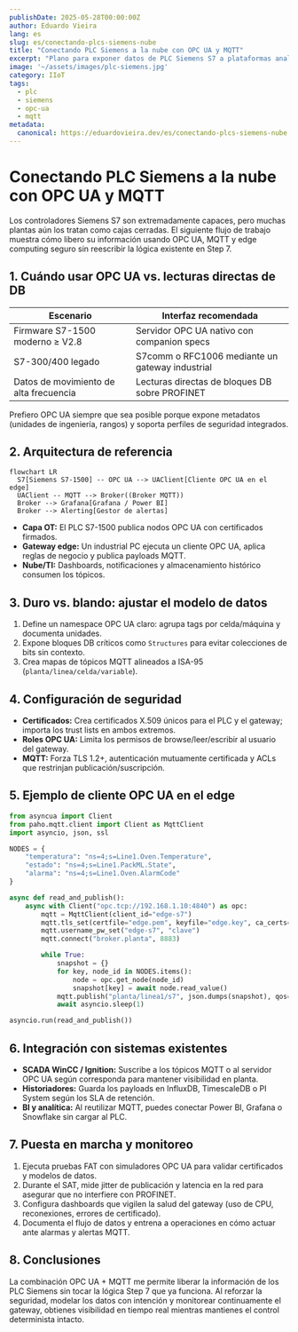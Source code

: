 ```yaml
---
publishDate: 2025-05-28T00:00:00Z
author: Eduardo Vieira
lang: es
slug: es/conectando-plcs-siemens-nube
title: "Conectando PLC Siemens a la nube con OPC UA y MQTT"
excerpt: "Plano para exponer datos de PLC Siemens S7 a plataformas analíticas sin sacrificar el rendimiento determinista."
image: '~/assets/images/plc-siemens.jpg'
category: IIoT
tags:
  - plc
  - siemens
  - opc-ua
  - mqtt
metadata:
  canonical: https://eduardovieira.dev/es/conectando-plcs-siemens-nube
---
```


# Conectando PLC Siemens a la nube con OPC UA y MQTT

Los controladores Siemens S7 son extremadamente capaces, pero muchas plantas aún los tratan como cajas cerradas. El siguiente flujo de trabajo muestra cómo libero su información usando OPC UA, MQTT y edge computing seguro sin reescribir la lógica existente en Step 7.

## 1. Cuándo usar OPC UA vs. lecturas directas de DB

| Escenario | Interfaz recomendada |
| --- | --- |
| Firmware S7-1500 moderno ≥ V2.8 | Servidor OPC UA nativo con companion specs |
| S7-300/400 legado | S7comm o RFC1006 mediante un gateway industrial |
| Datos de movimiento de alta frecuencia | Lecturas directas de bloques DB sobre PROFINET |

Prefiero OPC UA siempre que sea posible porque expone metadatos (unidades de ingeniería, rangos) y soporta perfiles de seguridad integrados.

## 2. Arquitectura de referencia

```mermaid
flowchart LR
  S7[Siemens S7-1500] -- OPC UA --> UAClient[Cliente OPC UA en el edge]
  UAClient -- MQTT --> Broker((Broker MQTT))
  Broker --> Grafana[Grafana / Power BI]
  Broker --> Alerting[Gestor de alertas]
```

- **Capa OT:** El PLC S7-1500 publica nodos OPC UA con certificados firmados.
- **Gateway edge:** Un industrial PC ejecuta un cliente OPC UA, aplica reglas de negocio y publica payloads MQTT.
- **Nube/TI:** Dashboards, notificaciones y almacenamiento histórico consumen los tópicos.

## 3. Duro vs. blando: ajustar el modelo de datos

1. Define un namespace OPC UA claro: agrupa tags por celda/máquina y documenta unidades.
2. Expone bloques DB críticos como `Structures` para evitar colecciones de bits sin contexto.
3. Crea mapas de tópicos MQTT alineados a ISA-95 (`planta/linea/celda/variable`).

## 4. Configuración de seguridad

- **Certificados:** Crea certificados X.509 únicos para el PLC y el gateway; importa los trust lists en ambos extremos.
- **Roles OPC UA:** Limita los permisos de browse/leer/escribir al usuario del gateway.
- **MQTT:** Forza TLS 1.2+, autenticación mutuamente certificada y ACLs que restrinjan publicación/suscripción.

## 5. Ejemplo de cliente OPC UA en el edge

```python
from asyncua import Client
from paho.mqtt.client import Client as MqttClient
import asyncio, json, ssl

NODES = {
    "temperatura": "ns=4;s=Line1.Oven.Temperature", 
    "estado": "ns=4;s=Line1.PackML.State",
    "alarma": "ns=4;s=Line1.Oven.AlarmCode"
}

async def read_and_publish():
    async with Client("opc.tcp://192.168.1.10:4840") as opc:
        mqtt = MqttClient(client_id="edge-s7")
        mqtt.tls_set(certfile="edge.pem", keyfile="edge.key", ca_certs="ca.pem", cert_reqs=ssl.CERT_REQUIRED)
        mqtt.username_pw_set("edge-s7", "clave")
        mqtt.connect("broker.planta", 8883)

        while True:
            snapshot = {}
            for key, node_id in NODES.items():
                node = opc.get_node(node_id)
                snapshot[key] = await node.read_value()
            mqtt.publish("planta/linea1/s7", json.dumps(snapshot), qos=1)
            await asyncio.sleep(1)

asyncio.run(read_and_publish())
```

## 6. Integración con sistemas existentes

- **SCADA WinCC / Ignition:** Suscribe a los tópicos MQTT o al servidor OPC UA según corresponda para mantener visibilidad en planta.
- **Historiadores:** Guarda los payloads en InfluxDB, TimescaleDB o PI System según los SLA de retención.
- **BI y analítica:** Al reutilizar MQTT, puedes conectar Power BI, Grafana o Snowflake sin cargar al PLC.

## 7. Puesta en marcha y monitoreo

1. Ejecuta pruebas FAT con simuladores OPC UA para validar certificados y modelos de datos.
2. Durante el SAT, mide jitter de publicación y latencia en la red para asegurar que no interfiere con PROFINET.
3. Configura dashboards que vigilen la salud del gateway (uso de CPU, reconexiones, errores de certificado).
4. Documenta el flujo de datos y entrena a operaciones en cómo actuar ante alarmas y alertas MQTT.

## 8. Conclusiones

La combinación OPC UA + MQTT me permite liberar la información de los PLC Siemens sin tocar la lógica Step 7 que ya funciona. Al reforzar la seguridad, modelar los datos con intención y monitorear continuamente el gateway, obtienes visibilidad en tiempo real mientras mantienes el control determinista intacto.
